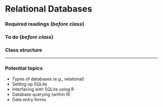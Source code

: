 # Relational Databases

### Required readings (_before class_)

### To do (_before class_)

### Class structure

***
### Potential topics
- Types of databases (e.g., relational)
- Setting up SQLite
- Interfacing with SQLite using R
- Database querying (within R)
- Data entry forms